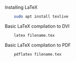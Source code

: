 Installing LaTeX
```bash
    sudo apt install texlive
```


Basic LaTeX compilation to DVI
```bash
    latex filename.tex
```

Basic LaTeX compilation to PDF
```bash
    pdflatex filename.tex
```